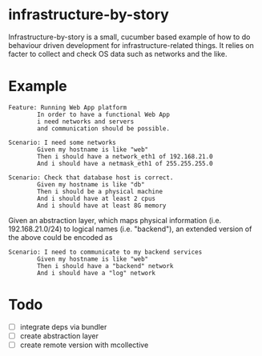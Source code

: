 infrastructure-by-story
=======================

Infrastructure-by-story is a small, cucumber based example of how to do behaviour driven development for infrastructure-related things.
It relies on facter to collect and check OS data such as networks and the like.

Example
=======

```
Feature: Running Web App platform
        In order to have a functional Web App 
        i need networks and servers 
        and communication should be possible.

Scenario: I need some networks
        Given my hostname is like "web"
        Then i should have a network_eth1 of 192.168.21.0
        And i should have a netmask_eth1 of 255.255.255.0

Scenario: Check that database host is correct.
        Given my hostname is like "db"
        Then i should be a physical machine
        And i should have at least 2 cpus
        And i should have at least 8G memory
```

Given an abstraction layer, which maps physical information (i.e. 192.168.21.0/24) to logical names (i.e. "backend"),
an extended version of the above could be encoded as

```
Scenario: I need to communicate to my backend services
        Given my hostname is like "web"
        Then i should have a "backend" network
        And i should have a "log" network
```

Todo
====
- [ ] integrate deps via bundler
- [ ] create abstraction layer
- [ ] create remote version with mcollective
